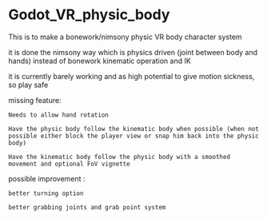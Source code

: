 # Godot_VR_physic_body

This is to make a bonework/nimsony physic VR body character system

it is done the nimsony way which is physics driven (joint between body and hands) instead of bonework kinematic operation and IK

it is currently barely working and as high potential to give motion sickness, so play safe

missing feature:

	Needs to allow hand rotation

	Have the physic body follow the kinematic body when possible (when not possible either block the player view or snap him back into the physic body)
	
	Have the kinematic body follow the physic body with a smoothed movement and optional FoV vignette

possible improvement :

	better turning option
	
	better grabbing joints and grab point system
